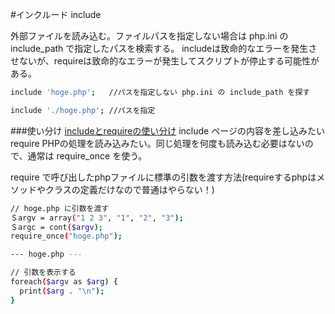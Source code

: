 #インクルード include

外部ファイルを読み込む。ファイルパスを指定しない場合は php.ini の include_path で指定したパスを検索する。
includeは致命的なエラーを発生させないが、requireは致命的なエラーが発生してスクリプトが停止する可能性がある。

```sh
include 'hoge.php';   //パスを指定しない php.ini の include_path を探す

include './hoge.php'; //パスを指定
```

###使い分け
[includeとrequireの使い分け](  http://furudate.hatenablog.com/entry/2013/10/17/141557)
  include  ページの内容を差し込みたいrequire PHPの処理を読み込みたい。同じ処理を何度も読み込む必要はないので、通常は require_once を使う。

require で呼び出したphpファイルに標準の引数を渡す方法(requireするphpはメソッドやクラスの定義だけなので普通はやらない！)

```sh
// hoge.php に引数を渡す
＄argv = array("1 2 3", "1", "2", "3");
＄argc = cont($argv);
require_once("hoge.php");

```

```sh
--- hoge.php ---

// 引数を表示する
foreach($argv as $arg) {
  print($arg . "\n");
}
```

